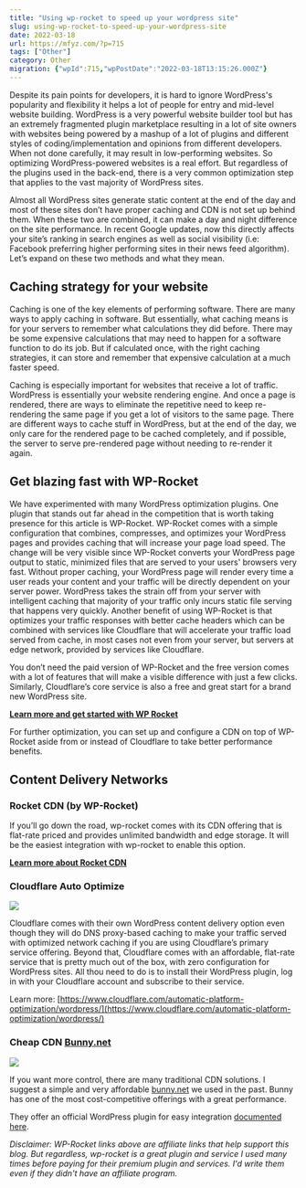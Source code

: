 ```yaml
---
title: "Using wp-rocket to speed up your wordpress site"
slug: using-wp-rocket-to-speed-up-your-wordpress-site
date: 2022-03-18
url: https://mfyz.com/?p=715
tags: ["Other"]
category: Other
migration: {"wpId":715,"wpPostDate":"2022-03-18T13:15:26.000Z"}
---
```


Despite its pain points for developers, it is hard to ignore WordPress's popularity and flexibility it helps a lot of people for entry and mid-level website building. WordPress is a very powerful website builder tool but has an extremely fragmented plugin marketplace resulting in a lot of site owners with websites being powered by a mashup of a lot of plugins and different styles of coding/implementation and opinions from different developers. When not done carefully, it may result in low-performing websites. So optimizing WordPress-powered websites is a real effort. But regardless of the plugins used in the back-end, there is a very common optimization step that applies to the vast majority of WordPress sites.

Almost all WordPress sites generate static content at the end of the day and most of these sites don’t have proper caching and CDN is not set up behind them. When these two are combined, it can make a day and night difference on the site performance. In recent Google updates, now this directly affects your site’s ranking in search engines as well as social visibility (i.e: Facebook preferring higher performing sites in their news feed algorithm). Let’s expand on these two methods and what they mean.

## Caching strategy for your website

Caching is one of the key elements of performing software. There are many ways to apply caching in software. But essentially, what caching means is for your servers to remember what calculations they did before. There may be some expensive calculations that may need to happen for a software function to do its job. But if calculated once, with the right caching strategies, it can store and remember that expensive calculation at a much faster speed.

Caching is especially important for websites that receive a lot of traffic. WordPress is essentially your website rendering engine. And once a page is rendered, there are ways to eliminate the repetitive need to keep re-rendering the same page if you get a lot of visitors to the same page. There are different ways to cache stuff in WordPress, but at the end of the day, we only care for the rendered page to be cached completely, and if possible, the server to serve pre-rendered page without needing to re-render it again. 

## Get blazing fast with WP-Rocket

We have experimented with many WordPress optimization plugins. One plugin that stands out far ahead in the competition that is worth taking presence for this article is WP-Rocket. WP-Rocket comes with a simple configuration that combines, compresses, and optimizes your WordPress pages and provides caching that will increase your page load speed. The change will be very visible since WP-Rocket converts your WordPress page output to static, minimized files that are served to your users' browsers very fast. Without proper caching, your WordPress page will render every time a user reads your content and your traffic will be directly dependent on your server power. WordPress takes the strain off from your server with intelligent caching that majority of your traffic only incurs static file serving that happens very quickly. Another benefit of using WP-Rocket is that optimizes your traffic responses with better cache headers which can be combined with services like Cloudflare that will accelerate your traffic load served from cache, in most cases not even from your server, but servers at edge network, provided by services like Cloudflare. 

You don’t need the paid version of WP-Rocket and the free version comes with a lot of features that will make a visible difference with just a few clicks. Similarly, Cloudflare’s core service is also a free and great start for a brand new WordPress site.

[**Learn more and get started with WP Rocket**](https://shareasale.com/r.cfm?b=1075949&u=3050605&m=74778&urllink=&afftrack=)

For further optimization, you can set up and configure a CDN on top of WP-Rocket aside from or instead of Cloudflare to take better performance benefits.

## Content Delivery Networks

### Rocket CDN (by WP-Rocket)

If you’ll go down the road, wp-rocket comes with its CDN offering that is flat-rate priced and provides unlimited bandwidth and edge storage. It will be the easiest integration with wp-rocket to enable this option.

**[Learn more about Rocket CDN](https://shareasale.com/r.cfm?b=1840869&u=3050605&m=74778&urllink=&afftrack=)**

### Cloudflare Auto Optimize

![](/images/archive/en/2022/03/Cloudflare_Wordpress_Optimization_Birthday_Week_Illustration_Hero_padding.png)

Cloudflare comes with their own WordPress content delivery option even though they will do DNS proxy-based caching to make your traffic served with optimized network caching if you are using Cloudflare’s primary service offering. Beyond that, Cloudflare comes with an affordable, flat-rate service that is pretty much out of the box, with zero configuration for WordPress sites. All thou need to do is to install their WordPress plugin, log in with your Cloudflare account and subscribe to their service.

Learn more: [https://www.cloudflare.com/automatic-platform-optimization/wordpress/](https://www.cloudflare.com/automatic-platform-optimization/wordpress/)

### Cheap CDN [Bunny.net](http://bunny.net/)

![](/images/archive/en/2022/03/Screenshot-2022-03-16-15.57.00.jpg)

If you want more control, there are many traditional CDN solutions. I suggest a simple and very affordable [bunny.net](http://bunny.net/) we used in the past. Bunny has one of the most cost-competitive offerings with a great performance.

They offer an official WordPress plugin for easy integration [documented here](https://support.bunny.net/hc/en-us/articles/115002489229-How-to-speed-up-your-WordPress-website-with-BunnyCDN).

_Disclaimer: WP-Rocket links above are affiliate links that help support this blog. But regardless, wp-rocket is a great plugin and service I used many times before paying for their premium plugin and services. I'd write them even if they didn't have an affiliate program._